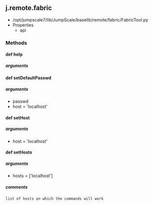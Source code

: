 ## j.remote.fabric

- /opt/jumpscale7/lib/JumpScale/baselib/remote/fabric/FabricTool.py
- Properties
    - api

### Methods

#### def help 

##### arguments

#### def setDefaultPasswd 

##### arguments

- passwd
- host = 'localhost'

#### def setHost 

##### arguments

- host = 'localhost'

#### def setHosts 

##### arguments

- hosts = ['localhost']

##### comments

```
list of hosts on which the commands will work

```

